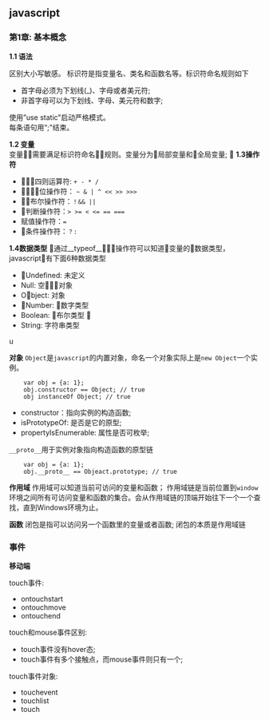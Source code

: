 ## javascript 


### 第1章: 基本概念
__1.1 语法__ 

区别大小写敏感。
标识符是指变量名、类名和函数名等。标识符命名规则如下  

* 首字母必须为下划线(_)、字母或者美元符;  
* 非首字母可以为下划线、字母、美元符和数字;  

使用”use static"启动严格模式。  
每条语句用“;"结束。

__1.2 变量__  
变量需要满足标识符命名规则。变量分为局部变量和全局变量;

__1.3操作符__
* 四则运算符: `+ - * / `
* 位操作符： `~ & | ^ << >> >>>`
* 布尔操作符：`！&& ||`
* 判断操作符：`> >= < <= == ===`
* 赋值操作符：`=`
* 条件操作符：`？:`

__1.4数据类型__
通过__typeof__操作符可以知道变量的数据类型，javascript有下面6种数据类型

* Undefined: 未定义
* Null: 空对象
* Object: 对象
* Number: 数字类型
* Boolean: 布尔类型 
* String: 字符串类型

u


__对象__
`Object`是`javascript`的内置对象，命名一个对象实际上是`new Object`一个实例。

```
    var obj = {a: 1};
    obj.constructor == Object; // true
    obj instanceOf Object; // true
```
* constructor：指向实例的构造函数;
* isPrototypeOf: 是否是它的原型;
* propertyIsEnumerable: 属性是否可枚举;

`__proto__`用于实例对象指向构造函数的原型链

```
    var obj = {a: 1};
    obj.__proto__ == Objeact.prototype; // true
```

__作用域__
作用域可以知道当前可访问的变量和函数；
作用域链是当前位置到`window`环境之间所有可访问变量和函数的集合。会从作用域链的顶端开始往下一个一个查找，直到Windows环境为止。


__函数__
闭包是指可以访问另一个函数里的变量或者函数; 闭包的本质是作用域链


### 事件

__移动端__  

touch事件:
* ontouchstart 
* ontouchmove
* ontouchend

touch和mouse事件区别:
* touch事件没有hover态;
* touch事件有多个接触点，而mouse事件则只有一个;

touch事件对象:
* touchevent
* touchlist
* touch

